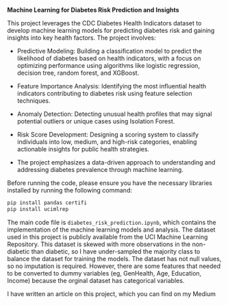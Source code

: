 **Machine Learning for Diabetes Risk Prediction and Insights**

This project leverages the CDC Diabetes Health Indicators dataset to develop machine learning models for predicting diabetes risk and gaining insights into key health factors. The project involves:

- Predictive Modeling: Building a classification model to predict the likelihood of diabetes based on health indicators, with a focus on optimizing performance using algorithms like logistic regression, decision tree, random forest, and XGBoost.
- Feature Importance Analysis: Identifying the most influential health indicators contributing to diabetes risk using feature selection techniques.
- Anomaly Detection: Detecting unusual health profiles that may signal potential outliers or unique cases using Isolation Forest.
- Risk Score Development: Designing a scoring system to classify individuals into low, medium, and high-risk categories, enabling actionable insights for public health strategies.

- The project emphasizes a data-driven approach to understanding and addressing diabetes prevalence through machine learning.

Before running the code, please ensure you have the necessary libraries installed by running the following command:

```bash 
pip install pandas certifi
pip install ucimlrep
``` 

The main code file is `diabetes_risk_prediction.ipynb`, which contains the implementation of the machine learning models and analysis. The dataset used in this project is publicly available from the UCI Machine Learning Repository. This dataset is skewed with more observations in the non-diabetic than diabetic, so I have under-sampled the majority class to balance the dataset for training the models. The dataset has not null values, so no imputation is required. However, there are some features that needed to be converted to dummy variables (eg, GenHealth, Age, Education, Income) because the orginal dataset has categorical variables. 

I have written an article on this project, which you can find on my Medium
